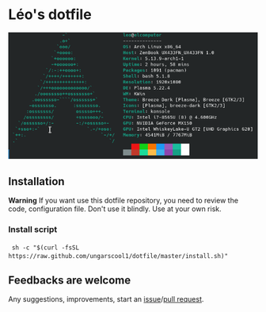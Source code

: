 # Léo's dotfile

![neofetch](https://github.com/ungarscool1/dotfile/raw/master/image/neofetch.png)

## Installation
**Warning** If you want use this dotfile repository, you need to review the code, configuration file.
Don't use it blindly. Use at your own risk.

### Install script

`` sh -c "$(curl -fsSL https://raw.github.com/ungarscool1/dotfile/master/install.sh)"``

## Feedbacks are welcome
Any suggestions, improvements, start an [issue](https://github.com/ungarscool1/dotfile/issues)/[pull request](https://github.com/ungarscool1/dotfile/pulls).

